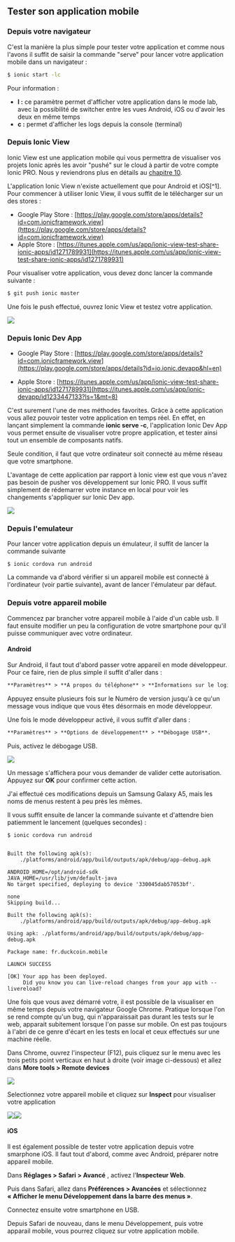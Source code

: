 ## Tester son application mobile

### Depuis votre navigateur

C'est la manière la plus simple pour tester votre application et comme nous l'avons il suffit de saisir la commande "serve" pour lancer votre application mobile dans un navigateur :

```bash
$ ionic start -lc
```

Pour information :

* **l :** ce paramètre permet d'afficher votre application dans le mode lab, avec la possibilité de switcher entre les vues Android, iOS ou d'avoir les deux en même temps
* **c :** permet d'afficher les logs depuis la console \(terminal\)

### Depuis Ionic View

Ionic View est une application mobile qui vous permettra de visualiser vos projets Ionic après les avoir "pushé" sur le cloud à partir de votre compte Ionic PRO. Nous y reviendrons plus en détails au [chapitre 10](/chap-10-ionic-et-son-ecosysteme-cloud-lab-et-creator.md).

L'application Ionic View n'existe actuellement que pour Android et iOS[^1]. Pour commencer à utiliser Ionic View, il vous suffit de le télécharger sur un des stores :

* Google Play Store : [https://play.google.com/store/apps/details?id=com.ionicframework.view](https://play.google.com/store/apps/details?id=com.ionicframework.view)
* Apple Store : [https://itunes.apple.com/us/app/ionic-view-test-share-ionic-apps/id1271789931](https://itunes.apple.com/us/app/ionic-view-test-share-ionic-apps/id1271789931)

Pour visualiser votre application, vous devez donc lancer la commande suivante :

```bash
$ git push ionic master
```

Une fois le push effectué, ouvrez Ionic View et testez votre application.

![](/assets/ionic_view_screen_1.png)

### Depuis Ionic Dev App

* Google Play Store : [https://play.google.com/store/apps/details?id=com.ionicframework.view](https://play.google.com/store/apps/details?id=io.ionic.devapp&hl=en)

* Apple Store : [https://itunes.apple.com/us/app/ionic-view-test-share-ionic-apps/id1271789931](https://itunes.apple.com/us/app/ionic-devapp/id1233447133?ls=1&mt=8)

C'est surement l'une de mes méthodes favorites. Grâce à cette application vous allez pouvoir tester votre application en temps réel. En effet, en lançant simplement la commande **ionic serve -c**, l'application Ionic Dev App vous permet  ensuite de visualiser votre propre application, et tester ainsi tout un ensemble de composants natifs.

Seule condition, il faut que votre ordinateur soit connecté au même réseau que votre smartphone.

L'avantage de cette application par rapport à Ionic view est que vous n'avez pas besoin de pusher vos développement sur Ionic PRO. Il vous suffit simplement de rédemarrer votre instance en local pour voir les changements s'appliquer sur Ionic Dev app.

![](/assets/ionic_dev_app.png)

### Depuis l'emulateur

Pour lancer votre application depuis un émulateur, il suffit de lancer la commande suivante

```
$ ionic cordova run android
```

La commande va d'abord vérifier si un appareil mobile est connecté à l'ordinateur \(voir partie suivante\), avant de lancer l'émulateur par défaut.

### Depuis votre appareil mobile

Commencez par brancher votre appareil mobile à l'aide d'un cable usb. Il faut ensuite modifier un peu la configuration de votre smartphone pour qu'il puisse communiquer avec votre ordinateur.

#### Android

Sur Android, il faut tout d'abord passer votre appareil en mode développeur. Pour ce faire, rien de plus simple il suffit d'aller dans :

```markdown
**Paramètres** > **A propos du téléphone** > **Informations sur le logiciel**.
```

Appuyez ensuite plusieurs fois sur le Numéro de version jusqu'à ce qu'un message vous indique que vous êtes désormais en mode développeur.

Une fois le mode développeur activé, il vous suffit d'aller dans :

```markdown
**Paramètres** > **Options de développement** > **Débogage USB**.
```

Puis, activez le débogage USB.

![](/assets/screen_debogage_usb.png)



Un message s'affichera pour vous demander de valider cette autorisation. Appuyez sur **OK** pour confirmer cette action.

J'ai effectué ces modifications depuis un Samsung Galaxy A5, mais les noms de menus restent à peu près les mêmes.

Il vous suffit ensuite de lancer la commande suivante et d'attendre bien patiemment le lancement \(quelques secondes\) :

```
$ ionic cordova run android


Built the following apk(s):
    ./platforms/android/app/build/outputs/apk/debug/app-debug.apk

ANDROID_HOME=/opt/android-sdk
JAVA_HOME=/usr/lib/jvm/default-java
No target specified, deploying to device '330045dab57053bf'.

none
Skipping build...

Built the following apk(s):
    ./platforms/android/app/build/outputs/apk/debug/app-debug.apk

Using apk: ./platforms/android/app/build/outputs/apk/debug/app-debug.apk

Package name: fr.duckcoin.mobile

LAUNCH SUCCESS

[OK] Your app has been deployed.
     Did you know you can live-reload changes from your app with --livereload?
```

Une fois que vous avez démarré votre, il est possible de la visualiser en même temps depuis votre navigateur Google Chrome. Pratique lorsque l'on se rend compte qu'un bug, qui n'apparaissait pas durant les tests sur le web, apparait subitement lorsque l'on passe sur mobile. On est pas toujours à l'abri de ce genre d'écart en les tests en local et ceux effectués sur une machine réelle.

Dans Chrome, ouvrez l'inspecteur \(F12\), puis cliquez sur le menu avec les trois petits point verticaux en haut à droite \(voir image ci-dessous\) et allez dans **More tools &gt; Remote devices**

![](/assets/screen_debug_remote_android.png)

Selectionnez votre appareil mobile et cliquez sur **Inspect** pour visualiser votre application

![](/assets/screen_debug_android_1.png)![](/assets/screen_debug_android_2.png)

#### iOS

Il est également possible de tester votre application depuis votre smarphone iOS. Il faut tout d'abord, comme avec Android, préparer notre appareil mobile.

Dans **Réglages &gt; Safari &gt; Avancé** , activez l'**Inspecteur Web**.

Puis dans Safari, allez dans **Préférences &gt; Avancées** et sélectionnez **« Afficher le menu Développement dans la barre des menus »**.

Connectez ensuite votre smartphone en USB.

Depuis Safari de nouveau, dans le menu Développement, puis votre apparail mobile, vous pourrez cliquez sur votre application mobile.
